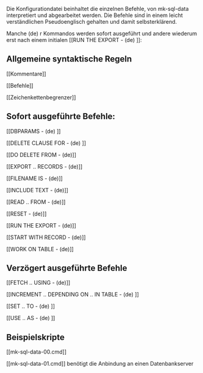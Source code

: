 
Die Konfigurationdatei beinhaltet die einzelnen Befehle, von mk-sql-data interpretiert und abgearbeitet werden. Die Befehle sind in einem leicht verständlichen Pseudoenglisch gehalten und damit selbsterklärend.

Manche (de) r Kommandos werden sofort ausgeführt und andere wiederum erst nach einem initialen [[RUN THE EXPORT - (de) ]]:

## Allgemeine syntaktische Regeln

[[Kommentare]]

[[Befehle]]

[[Zeichenkettenbegrenzer]]

## Sofort ausgeführte Befehle:

[[DBPARAMS - (de) ]]		

[[DELETE CLAUSE FOR - (de) ]]

[[DO DELETE FROM - (de)]]

[[EXPORT .. RECORDS - (de)]]

[[FILENAME IS - (de)]]

[[INCLUDE TEXT - (de)]]

[[READ .. FROM - (de)]]

[[RESET - (de)]]

[[RUN THE EXPORT - (de)]]

[[START WITH RECORD - (de)]]

[[WORK ON TABLE - (de)]]

## Verzögert ausgeführte Befehle

[[FETCH .. USING - (de)]]

[[INCREMENT .. DEPENDING ON .. IN TABLE - (de) ]]

[[SET .. TO - (de) ]]

[[USE .. AS - (de) ]]

## Beispielskripte

[[mk-sql-data-00.cmd]]

[[mk-sql-data-01.cmd]] benötigt die Anbindung an einen Datenbankserver